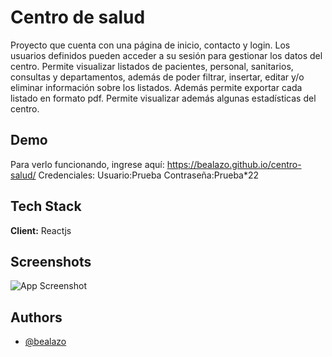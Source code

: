 # Centro de salud

Proyecto que cuenta con una página de inicio, contacto y login.
Los usuarios definidos pueden acceder a su sesión para gestionar los datos del centro.
Permite visualizar listados de pacientes, personal, sanitarios, consultas y departamentos, además de poder filtrar, insertar, editar y/o eliminar
información sobre los listados. Además permite exportar cada listado en formato pdf.
Permite visualizar además algunas estadísticas del centro.


## Demo

 Para verlo funcionando, ingrese aquí: https://bealazo.github.io/centro-salud/
 Credenciales:
 Usuario:Prueba
 Contraseña:Prueba*22


## Tech Stack

**Client:** Reactjs


## Screenshots

![App Screenshot](https://bealazo.github.io/portfolio/images/pic-2.png)


## Authors

- [@bealazo](https://github.com/bealazo)

